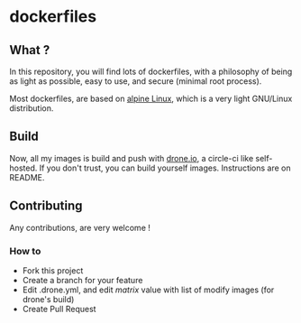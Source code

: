 # dockerfiles

## What ?
In this repository, you will find lots of dockerfiles, with a philosophy of being as light as possible, easy to use, and secure (minimal root process).

Most dockerfiles, are based on [alpine Linux](http://alpinelinux.org/), which is a very light GNU/Linux distribution.

## Build
Now, all my images is build and push with [drone.io](https://github.com/drone/drone), a circle-ci like self-hosted.
If you don't trust, you can build yourself images. Instructions are on README.

## Contributing
Any contributions, are very welcome !

### How to
* Fork this project
* Create a branch for your feature
* Edit .drone.yml, and edit _matrix_ value with list of modify images (for drone's build)
* Create Pull Request

